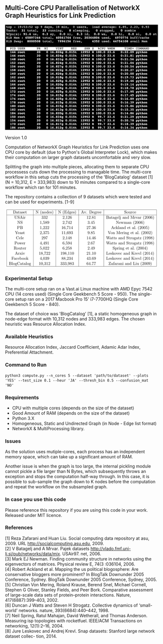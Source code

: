 ## Multi-Core CPU Parallelisation of NetworkX Graph Heuristics for Link Prediction

![Alt text](./top.png?raw=true "Shell Output")

Version 1.0

Computation of NetworkX Graph Heuristics for Link Prediction uses one CPU core by default (due to Python's Global Interpreter Lock), which makes their computation on larger graph datasets uncomfortable and very slow.

Splitting the graph into multiple pieces, allocating them to separate CPU processess cuts down the processing to managable time. The multi-core workflow in this setup cuts the processing of the 'BlogCatalog' dataset [1] (N = 10,312, E = 333,983) down to 10 minutes compared to a single-core workflow which ran for 101 minutes.

The repository contains a collection of 9 datasets which were tested and can be used for experiments. [1-9]

![Alt text](./datasets.png?raw=true "Datasets")

### Experimental Setup

The multi-core setup ran on a Vast.ai Linux machine with AMD Epyc 7542 CPU (14 cores used) (Single Core Geekbench 5 Score - 950).
The single-core setup ran on a 2017 Macbook Pro 15' i7-7700HQ (Single Core Geekbench 5 Score - 840).

The dataset of choice was 'BlogCatalog' [1], a static homogeneous graph in node-edge format with 10,312 nodes and 333,983 edges. The chosen heuristic was Resource Allocation Index.

### Available Heuristics

Resource Allocation Index, Jaccard Coefficient, Adamic Adar Index, Preferential Attachment.

### Command to Run
```
python3 compute.py --n_cores 5 --dataset 'path/to/dataset' --plots 'YES' --test_size 0.1 --heur 'JA' --thresh_bin 0.5 --confusion_mat 'NO' 
```

### Requirements

* CPU with multiple cores (depends on the size of the dataset)
* Good Amount of RAM (depends on the size of the dataset)
* Python 3.X
* Homogeneous, Static and Undirected Graph (in Node - Edge list format)
* NetworkX & MultiProcessing library.

### Issues

As the solution uses mutiple-cores, each process has an independent memory space, which can take up a significant amount of RAM.

Another issue is when the graph is too large, the internal pickling module cannot pickle a file larger than N Bytes, which subsequently throws an exception and stops the computation half-way through. In this case, it is possible to sub-sample the graph down to K nodes before the computation and repeat the workflow on the subsampled graph.

### In case you use this code

Please reference this repository if you are using this code in your work. Released under MIT licence.

### References

[1] Reza Zafarani and Huan Liu. Social computing data repository at asu, 2009. URL http://socialcomputing.asu.edu, 2009. \
[2] V Batagelj and A Mrvar. Pajek datasets http://vlado.fmf.uni-lj.si/pub/networks/data/mix. USAir97. net, 2006. \
[3] Mark EJ Newman. Finding community structure in networks using the eigenvectors of matrices. Physical review E, 74(3 :036104, 2006. \
[4] Robert Ackland et al. Mapping the us political blogosphere: Are conservative bloggers more prominent? In BlogTalk Downunder 2005 Conference, Sydney. BlogTalk Downunder 2005 Conference, Sydney, 2005. \
[5] Christian Von Mering, Roland Krause, Berend Snel, Michael Cornell, Stephen G Oliver, Stanley Fields, and Peer Bork. Comparative assessment
of large-scale data sets of protein–protein interactions. Nature, 417(6887):399–403, 2002. \
[6] Duncan J Watts and Steven H Strogatz. Collective dynamics of ‘small-world’ networks. nature, 393(6684):440–442, 1998. \
[7] Neil Spring, Ratul Mahajan, David Wetherall, and Thomas Anderson. Measuring isp topologies with rocketfuel. IEEE/ACM Transactions on networking, 12(1):2–16, 2004. \
[8] Jure Leskovec and Andrej Krevl. Snap datasets: Stanford large network dataset collec- tion, 2014.
